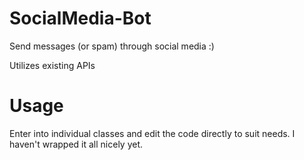 # SocialMedia-Bot
Send messages (or spam) through social media :)

Utilizes existing APIs


# Usage
Enter into individual classes and edit the code directly to suit needs. I haven't wrapped it all nicely yet.
